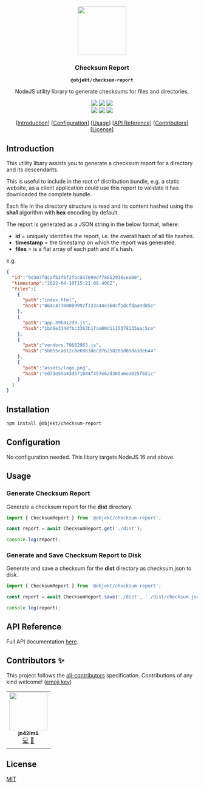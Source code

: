 <p align="center"><br><img src="https://avatars.githubusercontent.com/u/54233521?s=200&v=4" width="128" height="128"/></p>

<h3 align="center">Checksum Report</h3>
<p align="center"><strong><code>@objekt/checksum-report</code></strong></p>
<p align="center">NodeJS utility library to generate checksums for files and directories.</p>

<p align="center">
	<img src="https://img.shields.io/maintenance/yes/2022?style=flat-square"/>
	<a href="https://github.com/capacitor-community/http/actions?query=workflow%3A%22Test+and+Build+Plugin%22"><img src="https://img.shields.io/github/workflow/status/capacitor-community/http/Test%20and%20Build%20Plugin?style=flat-square"/></a>
	<a href="https://www.npmjs.com/package/@objekt/checksum-report"><img src="https://img.shields.io/npm/l/@objekt/checksum-report?style=flat-square"/></a>
	<br>
	<a href="https://www.npmjs.com/package/@objekt/checksum-report"><img src="https://img.shields.io/npm/dw/@objekt/checksum-report?style=flat-square"/></a>
	<a href="https://www.npmjs.com/package/@objekt/checksum-report"><img src="https://img.shields.io/npm/v/@objekt/checksum-report?style=flat-square"/></a>
	<!-- ALL-CONTRIBUTORS-BADGE:START - Do not remove or modify this section -->
<a href="#contributors-"><img src="https://img.shields.io/badge/all%20contributors-1-orange?style=flat-square" /></a>
<!-- ALL-CONTRIBUTORS-BADGE:END -->
</p>

<p align="center">
	[<a href="#introduction">Introduction</a>]
	[<a href="#configuration">Configuration</a>]
	[<a href="#usage">Usage</a>]
	[<a href="#api-reference">API Reference</a>]
	[<a href="#contributors-">Contributors</a>]
	[<a href="#license">License</a>]
</p>

## Introduction
This utility libary assists you to generate a checksum report for a  directory and its descendants.

This is useful to include in the root of distribution bundle, e.g. a static website, as a client application could use this report to validate it has downloaded the complete bundle.

Each file in the directory structure is read and its content hashed using the **sha1** algorithm with **hex** encoding by default.

The report is generated as a JSON string in the below format, where:
* **id** = uniquely identifies the report, i.e. the overall hash of all file hashes.
* **timestamp** = the timestamp on which the report was generated.
* **files** = is a flat array of each path and it's hash.

e.g.

```json
{
  "id":"9d307fdcafb3f6f2fbcd47899df78652936cea00",
  "timestamp":"2022-04-10T15:21:08.406Z",
  "files":[
    {
      "path":"index.html",
      "hash":"064c47308009992f133a44e368cf1dcfdaa9d85e"
    },
    {
      "path":"app.39b812d9.js",
      "hash":"1bd6e3344fbc3363b1faa00d1115378135aac5ce"
    },
    {
      "path":"vendors.70682963.js",
      "hash":"5b055ca612c8e6883decd76258261d85da3de644"
    },
    {
      "path":"assets/logo.png",
      "hash":"ed73e59a43d571044f457e62d385a6ea025f651c"
    }
  ]
}
```

## Installation
```bash
npm install @objekt/checksum-report
```

## Configuration
No configuration needed. This libary targets NodeJS 16 and above.

## Usage

### Generate Checksum Report

Generate a checksum report for the **dist** directory.

```js
import { ChecksumReport } from '@objekt/checksum-report';

const report = await ChecksumReport.get('./dist');

console.log(report);
```

### Generate and Save Checksum Report to Disk

Generate and save a checksum for the **dist** directory as checksum.json to disk.

```js
import { ChecksumReport } from '@objekt/checksum-report';

const report = await ChecksumReport.save('./dist', './dist/checksum.json');

console.log(report);
```

## API Reference

Full API documentation [here](https://objektlabs.github.io/checksum-report/modules.html).

## Contributors ✨

This project follows the [all-contributors](https://github.com/all-contributors/all-contributors) specification.
Contributions of any kind welcome! ([emoji key](https://allcontributors.org/docs/en/emoji-key))
<!-- ALL-CONTRIBUTORS-LIST:START - Do not remove or modify this section -->
<!-- prettier-ignore-start -->
<!-- markdownlint-disable -->
<table>
  <tr>
    <td align="center"><a href="https://github.com/jn42lm1"><img src="https://avatars2.githubusercontent.com/u/54233338?v=4?s=100" width="100px;" alt=""/><br /><sub><b>jn42lm1</b></sub></a><br /><a href="https://github.com/objektlabs/checksum-report/commits?author=jn42lm1" title="Code">💻</a> <a href="https://github.com/objektlabs/checksum-report/commits?author=jn42lm1" title="Documentation">📖</a></td>
  </tr>
</table>

<!-- markdownlint-restore -->
<!-- prettier-ignore-end -->

<!-- ALL-CONTRIBUTORS-LIST:END -->

## License

[MIT](LICENSE)